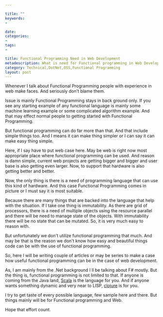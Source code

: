 ```yaml
---

title: ""
keywords:
- 

date: 
categories:
- 
tags:
- 

title: Functional Programming Need in Web Development
metadescription: What is need for Functional programming in Web Development. What are the options available, and where .Net people stands with F#
category: Technical,DotNet,OSS,Functional Programming
layout: post
---
```


Whenever I talk about Functional Programming people with experience in web make faces. And seriously don't blame them. 

Issue is mainly Functional Programming stays in back ground only. If you see any starting example of any functional language is mainly some machine learning example or some complicated algorithm example. And that may effect normal people to getting started with Functional Programming. 

But functional programming can do far more than that. And that include simple things too. And I means it can make thing simpler or I can say it can make easy thing simple. 

Here, if I say have to put web case here. May be web is right now most appropriate place where functional programming can be used. And reason is damn simple, current web projects are getting bigger and bigger and user base is also getting even larger. Now, to support that hardware is also getting better and better. 
 
Now, the only thing is there is a need of programming language that can use this kind of hardware. And this case Functional Programming comes in picture or I must say it is most suitable.

Because there are many things that are backed into the language that help with the situation. If I take one thing is immutability. As there are grid of processors, there is a need of multiple objects using the resource parallel and there will be need to manage state of the objects. With immutability there will be no state that can be mutated. So, it is very much easy to reason with.

But unfortunately we don't utilize functional programming that much. And may be that is the reason we don't know how easy and beautiful things code can be with the use of functional programming. 

So, here I will be writing couple of articles or may be series to make a case how useful functional programming can be in the case of web development. 

As, I am mainly from the .Net background I ll be talking about F# mostly. But the thing is, functional programming is not limited to that. If anyone is coming from the Java land, [Scala](http://www.playframework.com/) is the language for you. And if anyone wants something dynamic and very near to LISP, [clojure](http://clojure.org/) is for you. 

I try to get taste of every possible language, few sample here and there. But things mainly will be for Functional programming and Web.

Hope that effort count.